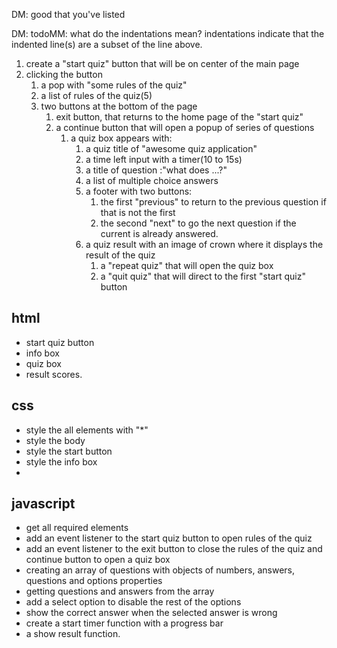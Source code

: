 DM: good that you've listed

DM: todoMM: what do the indentations mean? indentations indicate that the indented line(s) are a subset of the line above. 
1. create a "start quiz" button that will be on center of the main page
2. clicking the button
   1. a pop with "some rules of the quiz"
   2. a list of rules of the quiz(5)
   3. two buttons at the bottom of the page
      1. exit button, that returns to the home page of the "start quiz"
      2. a continue button that will open a popup of series of questions
         1. a quiz box appears with:
            1. a quiz title of "awesome quiz application"
            2. a time left input with a timer(10 to 15s)
            3. a title of question :"what does ...?"
            4. a list of multiple choice answers
            5. a footer with two buttons:
               1. the first "previous" to return to the previous question if that is not the first
               2. the second "next" to go the next question if the current is already answered.
            6. a quiz result with an image of crown where it displays the result of the quiz
               1. a "repeat quiz" that will open the quiz box
               2. a "quit quiz" that will direct to the first "start quiz" button
## html
* start quiz button
* info box
* quiz box
* result scores.

## css
* style the all elements with "*"
* style the body
* style the start button
* style the info box
* 

## javascript
* get all required elements
* add an event listener to the start quiz button to open rules of the quiz
* add an event listener to the exit button to close the rules of the quiz and continue button to open a quiz box
* creating an array of questions with objects of numbers, answers, questions and options properties
* getting questions and answers from the array
* add a select option to disable the rest of the options
* show the correct answer when the selected answer is wrong
* create a start timer function with a progress bar
* a show result function.